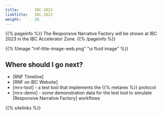 ```yaml
---
title:       IBC-2023
linkTitle:   IBC-2023
weight:      20
---
```


{{% pageinfo %}}
The Responsive Narrative Factory will be shown at IBC 2023 in the IBC Accelerator Zone.
{{% /pageinfo %}}

{{% f/image "rnf-title-image-web.png" "ui fluid image" %}}

## Where should I go next?

* [RNF Timeline]
* [RNF on IBC Website]
* [mrx-tool] - a test tool that implements the {{% metarex %}} protocol
* [mrx-demo] - some demonstration data for the test tool to simulate [Responsive Narrative Factory] workflows

{{% sitelinks %}}
